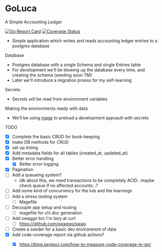 # GoLuca

A Simple Accounting Ledger

[![Go Report Card](https://goreportcard.com/badge/github.com/abelgoodwin1988/GoLuca)](https://goreportcard.com/report/github.com/abelgoodwin1988/GoLuca) [![Coverage Status](https://coveralls.io/repos/github/abelgoodwin1988/GoLuca/badge.svg?branch=main)](https://coveralls.io/github/abelgoodwin1988/GoLuca?branch=main)

- Simple application which writes and reads accounting ledger entries to a postgres database

Database

- Postgres database with a single Schema and single Entries table
- For development we'll be blowing up the database every time, and creating the schema (seeding soon TM)
- Later we'll introduce a migration proess for my self-learning

Secrets

- Secrets will be read from environment variables

Making the environments ready with data

- We'll be using [mage](https://magefile.org/) to preload a development appvault with secrets

TODO

- [x] Complete the basic CRUD for book-keeping
- [x] make DB methods for CRUD
- [x] set up linting
- [x] Add metadata fields for all tables (created_at, updated_at)
- [x] Better error handling
    - [x] Better error logging
- [x] Pagination
- [ ] Add a queueing system?
    - idk about this, we need transactions to be completely ACID.. maybe check queue if no affected accounts...?
- [ ] Add some kind of concurrency for the luls and the learnings
- [ ] Add a stress testing system
    - [ ] Magefile
- [ ] Decouple app setup and routing
    - [ ] magefile for chi doc generation
- [ ] Add swaggo b/c I'm lazy at curl
    - [ ] https://github.com/swaggo/swag
- [ ] Create a seeder for a basic dev environment of data
- [x] Add code-coverage report via github actions?
    - [x] https://blog.seriesci.com/how-to-measure-code-coverage-in-go/

